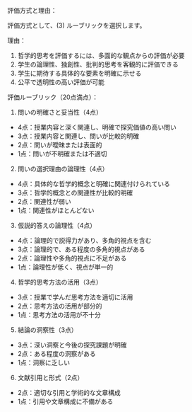 評価方式と理由：

評価方式として、(3) ルーブリックを選択します。

理由：
1. 哲学的思考を評価するには、多面的な観点からの評価が必要
2. 学生の論理性、独創性、批判的思考を客観的に評価できる
3. 学生に期待する具体的な要素を明確に示せる
4. 公平で透明性の高い評価が可能

評価ルーブリック（20点満点）：

1. 問いの明確さと妥当性（4点）
- 4点：授業内容と深く関連し、明確で探究価値の高い問い
- 3点：授業内容と関連し、問いが比較的明確
- 2点：問いが曖昧または表面的
- 1点：問いが不明確または不適切

2. 問いの選択理由の論理性（4点）
- 4点：具体的な哲学的概念と明確に関連付けられている
- 3点：哲学的概念との関連性が比較的明確
- 2点：関連性が弱い
- 1点：関連性がほとんどない

3. 仮説的答えの論理性（4点）
- 4点：論理的で説得力があり、多角的視点を含む
- 3点：論理的で、ある程度の多角的視点がある
- 2点：論理性や多角的視点に不足がある
- 1点：論理性が低く、視点が単一的

4. 哲学的思考方法の活用（3点）
- 3点：授業で学んだ思考方法を適切に活用
- 2点：思考方法の活用が部分的
- 1点：思考方法の活用が不十分

5. 結論の洞察性（3点）
- 3点：深い洞察と今後の探究課題が明確
- 2点：ある程度の洞察がある
- 1点：洞察に乏しい

6. 文献引用と形式（2点）
- 2点：適切な引用と学術的な文章構成
- 1点：引用や文章構成に不備がある